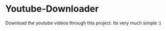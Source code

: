 Youtube-Downloader
==================

Download the youtube videos through this project. Its very much simple :)
